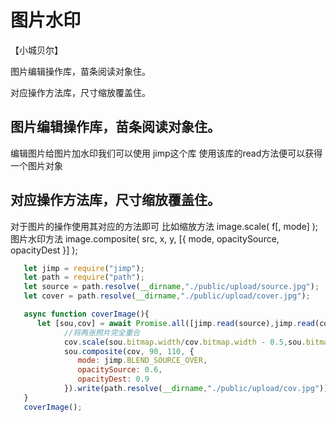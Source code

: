# 图片水印

【小城贝尔】

图片编辑操作库，苗条阅读对象住。

对应操作方法库，尺寸缩放覆盖住。

## 图片编辑操作库，苗条阅读对象住。
   编辑图片给图片加水印我们可以使用 jimp这个库
   使用该库的read方法便可以获得一个图片对象
## 对应操作方法库，尺寸缩放覆盖住。
   对于图片的操作使用其对应的方法即可
   比如缩放方法
   image.scale( f[, mode] );
   图片水印方法
   image.composite( src, x, y, [{ mode, opacitySource, opacityDest }] );
```js
   let jimp = require("jimp");
   let path = require("path");
   let source = path.resolve(__dirname,"./public/upload/source.jpg");
   let cover = path.resolve(__dirname,"./public/upload/cover.jpg");

   async function coverImage(){
      let [sou,cov] = await Promise.all([jimp.read(source),jimp.read(cover)]);
            //将两张照片完全重合
            cov.scale(sou.bitmap.width/cov.bitmap.width - 0.5,sou.bitmap.height/cov.bitmap.height - 0.5)
            sou.composite(cov, 90, 110, {
               mode: jimp.BLEND_SOURCE_OVER,
               opacitySource: 0.6,
               opacityDest: 0.9
            }).write(path.resolve(__dirname,"./public/upload/cov.jpg"));
   }
   coverImage();
```